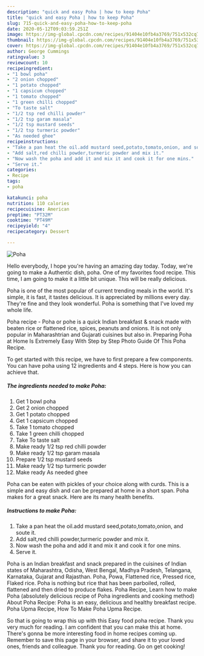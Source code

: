 ```yaml
---
description: "quick and easy Poha | how to keep Poha"
title: "quick and easy Poha | how to keep Poha"
slug: 715-quick-and-easy-poha-how-to-keep-poha
date: 2020-05-12T09:03:59.251Z
image: https://img-global.cpcdn.com/recipes/91404e10fb4a3769/751x532cq70/poha-recipe-main-photo.jpg
thumbnail: https://img-global.cpcdn.com/recipes/91404e10fb4a3769/751x532cq70/poha-recipe-main-photo.jpg
cover: https://img-global.cpcdn.com/recipes/91404e10fb4a3769/751x532cq70/poha-recipe-main-photo.jpg
author: George Cummings
ratingvalue: 3
reviewcount: 10
recipeingredient:
- "1 bowl poha"
- "2 onion chopped"
- "1 potato chopped"
- "1 capsicum chopped"
- "1 tomato chopped"
- "1 green chilli chopped"
- "To taste salt"
- "1/2 tsp red chilli powder"
- "1/2 tsp garam masala"
- "1/2 tsp mustard seeds"
- "1/2 tsp turmeric powder"
- "As needed ghee"
recipeinstructions:
- "Take a pan heat the oil.add mustard seed,potato,tomato,onion, and soute it."
- "Add salt,red chilli powder,turmeric powder and mix it."
- "Now wash the poha and add it and mix it and cook it for one mins."
- "Serve it."
categories:
- Recipe
tags:
- poha

katakunci: poha 
nutrition: 110 calories
recipecuisine: American
preptime: "PT32M"
cooktime: "PT49M"
recipeyield: "4"
recipecategory: Dessert

---
```



![Poha](https://img-global.cpcdn.com/recipes/91404e10fb4a3769/751x532cq70/poha-recipe-main-photo.jpg)

Hello everybody, I hope you're having an amazing day today. Today, we're going to make a Authentic dish, poha. One of my favorites food recipe. This time, I am going to make it a little bit unique. This will be really delicious.

Poha is one of the most popular of current trending meals in the world. It's simple, it is fast, it tastes delicious. It is appreciated by millions every day. They're fine and they look wonderful. Poha is something that I've loved my whole life.

Poha recipe - Poha or pohe is a quick Indian breakfast &amp; snack made with beaten rice or flattened rice, spices, peanuts and onions. It is not only popular in Maharashtrian and Gujarati cuisines but also in. Preparing Poha at Home Is Extremely Easy With Step by Step Photo Guide Of This Poha Recipe.


To get started with this recipe, we have to first prepare a few components. You can have poha using 12 ingredients and 4 steps. Here is how you can achieve that.

<!--inarticleads1-->

##### The ingredients needed to make Poha:

1. Get 1 bowl poha
1. Get 2 onion chopped
1. Get 1 potato chopped
1. Get 1 capsicum chopped
1. Take 1 tomato chopped
1. Take 1 green chilli chopped
1. Take To taste salt
1. Make ready 1/2 tsp red chilli powder
1. Make ready 1/2 tsp garam masala
1. Prepare 1/2 tsp mustard seeds
1. Make ready 1/2 tsp turmeric powder
1. Make ready As needed ghee


Poha can be eaten with pickles of your choice along with curds. This is a simple and easy dish and can be prepared at home in a short span. Poha makes for a great snack. Here are its many health benefits. 

<!--inarticleads2-->

##### Instructions to make Poha:

1. Take a pan heat the oil.add mustard seed,potato,tomato,onion, and soute it.
1. Add salt,red chilli powder,turmeric powder and mix it.
1. Now wash the poha and add it and mix it and cook it for one mins.
1. Serve it.


Poha is an Indian breakfast and snack prepared in the cuisines of Indian states of Maharashtra, Odisha, West Bengal, Madhya Pradesh, Telangana, Karnataka, Gujarat and Rajasthan. Poha, Powa, Flattened rice, Pressed rice, Flaked rice. Poha is nothing but rice that has been parboiled, rolled, flattened and then dried to produce flakes. Poha Recipe, Learn how to make Poha (absolutely delicious recipe of Poha ingredients and cooking method) About Poha Recipe: Poha is an easy, delicious and healthy breakfast recipe. Poha Upma Recipe, How To Make Poha Upma Recipe. 

So that is going to wrap this up with this Easy food poha recipe. Thank you very much for reading. I am confident that you can make this at home. There's gonna be more interesting food in home recipes coming up. Remember to save this page in your browser, and share it to your loved ones, friends and colleague. Thank you for reading. Go on get cooking!
